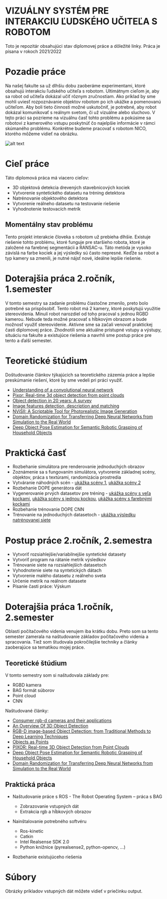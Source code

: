 # VIZUÁLNY  SYSTÉM PRE INTERAKCIU  ĽUDSKÉHO  UČITEĽA S ROBOTOM​

Toto je repozitár obsahujúci stav diplomovej práce a dôležité linky. Práca je písana v rokoch 2021/2022

# Pozadie práce
Na našej fakulte sa už dlhšiu dobu zaoberáme experimentami, ktoré obsahujú interakciu ľudského učiteľa s robotom. Ultimátnym cieľom je, aby sa robot od učiteľa dokázal učiť rôznym zručnostiam. Ako príklad by sme mohli uviesť rozpoznávanie objektov robotom po ich ukážke a pomenovanú učiteľom. Aby boli tieto činnosti možné uskutočniť, je potrebné, aby robot dokázal komunikovať s reálnym svetom, či už vizuálne alebo sluchovo. V tejto práci sa pozrieme na vizuálnu časť tohto problému a pokúsime sa robotovi z kamerového vstupu poskytnúť čo najelpšie informácie v rámci skúmaného problému. Konkrétne budeme pracovať s robotom NICO, ktorého môžeme vidieť na obrázku.

![alt text](https://www.researchgate.net/profile/Nicolas-Navarro-Guerrero/publication/319314363/figure/fig1/AS:547187290329088@1507471024143/Neuro-Inspired-Companion-Robot-NICO.png)

# Cieľ práce
Táto diplomová práca má viacero cieľov:
* 3D objektová detekcia drevených stavebnicových kociek
* Vytvorenie syntetického datasetu na tréning detektora
* Natrénovanie objektového detektora
* Vytvorenie reálneho datasetu na testovanie riešenie
* Vyhodnotenie testovacích metrík

## Momentálny stav problému
Tento projekt interakcie človeka s robotom už prebieha dlhšie. Existuje riešenie tohto problému, ktoré funguje pre staršieho robota, ktoré je založené na farebnej segmentácii a RANSAC-u. Táto metóda je vysoko závislá na farbe kociek a jej výsledky sú často nepresné. Keďže sa robot a typ kamery sa zmenili, je nutné nájsť nové, ideálne lepšie riešenie.

# Doterajšia práca 2.ročník, 1.semester
V tomto semestry sa zadanie problému čiastočne zmenilo, preto bolo potrebné sa prispôsobiť. Tento robot má 2 kamery, ktoré poskytujú využitie stereovidenia. Minulí robot narozdiel od toho pracoval s jednou RGBD kamerou. Nebude teda možné pracovať s hĺbkovým obrazom a bude možnosť využiť stereovidenie. Aktívne sme sa začali venovať praktickej časti diplomovej práce. Zhodnotili sme aktuálne prístupné vstupy a výstupy, situáciu na fakulte a existujúce riešenia a navrhli sme postup práce pre tento a ďalší semester.

# Teoretické štúdium
Doštudovanie článkov týkajúcich sa teoretického zázemia práce a lepšie preskúmanie riešení, ktoré by sme vedeli pri práci využiť.
* [Understanding of a convolutional neural network](https://ieeexplore.ieee.org/abstract/document/8308186)
* [Pixor: Real-time 3d object detection from point clouds](https://openaccess.thecvf.com/content_cvpr_2018/html/Yang_PIXOR_Real-Time_3D_CVPR_2018_paper.html)
* [Object detection in 20 years: A survey](https://arxiv.org/abs/1905.05055)
* [Image features detection, description and matching](https://link.springer.com/chapter/10.1007/978-3-319-28854-3_2)
* [NViSII: A Scriptable Tool for Photorealistic Image Generation](https://arxiv.org/abs/2105.13962)
* [Domain Randomization for Transferring Deep Neural Networks from Simulation to the Real World​](https://arxiv.org/abs/1703.06907)
* [Deep Object Pose Estimation for Semantic Robotic Grasping of Household Objects](https://arxiv.org/abs/1809.10790)

# Praktická časť
* Rozbehanie simulátora pre renderovanie jednoduchých obrazov
* Zoznámenie sa s fungovaním simulátora, vytvorenie základnej scény, objektov, práca s textúrami, randomizácia prostredia
* Vytváranie náhodných scén - [ukážka scény 1](https://github.com/15ajka/diplomova_praca/blob/camera_movement/rendering_sources/dataset_images/scene_14.png), [ukážka scény 2](https://github.com/15ajka/diplomova_praca/blob/camera_movement/rendering_sources/dataset_images/scene_29.png)
* Rozbehanie DOPE generátora dát
* Vygenerovanie prvých datasetov pre tréning - [ukážka scény s veľa kockami](https://github.com/15ajka/diplomova_praca/blob/gcloud2/gcloud/dataset/000/00001.png), [ukážka scény s jednou kockou](https://github.com/15ajka/diplomova_praca/blob/one_img/gcloud/026/00001.png), [ukážka scény s farebnými kockami](https://github.com/15ajka/diplomova_praca/blob/green_4cubes/gcloud/dataset4_g/000/00001.png)
* Rozbehanie trénovanie DOPE CNN
* Trénovanie na jednoduchých datasetoch - [ukážka výsledku natrénovanej siete](https://github.com/15ajka/diplomova_praca/blob/one_img/gcloud/inference_dataset4_val/00003.png.png)

# Postup práce 2.ročník, 2.semestra
* Vytvoriť rozsiahlejšie/variabilnejšie syntetické datasety
* Vytvoriť program na rátanie metrík výsledkov
* Trénovanie siete na rozsiahlejších datasetoch
* Vyhodnotenie siete na syntetických dátach
* Vytvorenie malého datasetu z reálneho sveta
* Určenie metrík na reálnom datasete
* Písanie časti práce: Výskum

# Doterajšia práca 1.ročník, 2.semester

Oblasti počítačového videnia venujem iba krátku dobu. Preto som sa tento semester zamerala na naštudovanie základov počítačového videnia a spracovania. Tiež som študovala pokročilejšie techniky a články zaoberajúce sa tematikou mojej práce. 

## Teoretické štúdium
V tomto semestry som si naštudovala základy pre:
* RGBD kamera​
* BAG formát  súborov​
* Point cloud​
* CNN

Naštudované články:
* [Consumer rgb-d cameras and their applications​](http://alumni.cs.ucr.edu/~klitomis/files/RGBD-intro.pdf)
* [An Overview Of 3D Object Detection​](https://arxiv.org/abs/2010.15614)
* [RGB-D image-based Object Detection: from Traditional Methods to Deep Learning Techniques](https://arxiv.org/abs/1907.09236)
* [Objects as Points](https://arxiv.org/abs/1904.07850)
* [PIXOR: Real-time 3D Object Detection from Point Clouds​](https://arxiv.org/abs/1902.06326)
* [Deep Object Pose Estimation for Semantic Robotic Grasping of Household Objects](https://arxiv.org/abs/1809.10790)
* [Domain Randomization for Transferring Deep Neural Networks from Simulation to the Real World​](https://arxiv.org/abs/1703.06907)

## Praktická práca
- Naštudovanie  práce s ROS - The Robot Operating System – práca s BAG​
  -   Zobrazovanie  vstupných  dát​
  -   Extrakcia  rgb a hĺbkových  obrazov​
    
-   Nainštalovanie  potrebného  softvéru​
    -   Ros-kinetic​
    -   Catkin​
    -   Intel Realsense SDK 2.0​
    -   Python knižnice (pyrealsense2, python-opencv, ...)​
    
-   Rozbehanie  existujúceho  riešenia​

# Súbory
Obrázky príkladov vstupných dát môžete vidieť v priečinku output.
